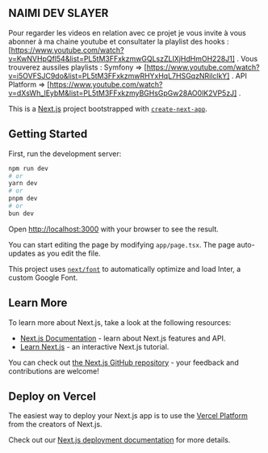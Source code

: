 ## NAIMI DEV SLAYER
Pour regarder les videos en relation avec ce projet je vous invite à vous abonner à ma chaine youtube et consultater la playlist des hooks : 
[https://www.youtube.com/watch?v=KwNVHpQfl54&list=PL5tM3FFxkzmwGQLszZLIXjHdHmOH228J1] .
Vous trouverez aussiles playlists :
Symfony => [https://www.youtube.com/watch?v=i5OVFSJC9do&list=PL5tM3FFxkzmwRHYxHqL7HSGqzNRilclkY] .
API Platform =>  [https://www.youtube.com/watch?v=dXsWh_lEybM&list=PL5tM3FFxkzmyBGHsGpGw28AO0lK2VP5zJ] .

This is a [Next.js](https://nextjs.org/) project bootstrapped with [`create-next-app`](https://github.com/vercel/next.js/tree/canary/packages/create-next-app).

## Getting Started

First, run the development server:

```bash
npm run dev
# or
yarn dev
# or
pnpm dev
# or
bun dev
```

Open [http://localhost:3000](http://localhost:3000) with your browser to see the result.

You can start editing the page by modifying `app/page.tsx`. The page auto-updates as you edit the file.

This project uses [`next/font`](https://nextjs.org/docs/basic-features/font-optimization) to automatically optimize and load Inter, a custom Google Font.

## Learn More

To learn more about Next.js, take a look at the following resources:

- [Next.js Documentation](https://nextjs.org/docs) - learn about Next.js features and API.
- [Learn Next.js](https://nextjs.org/learn) - an interactive Next.js tutorial.

You can check out [the Next.js GitHub repository](https://github.com/vercel/next.js/) - your feedback and contributions are welcome!

## Deploy on Vercel

The easiest way to deploy your Next.js app is to use the [Vercel Platform](https://vercel.com/new?utm_medium=default-template&filter=next.js&utm_source=create-next-app&utm_campaign=create-next-app-readme) from the creators of Next.js.

Check out our [Next.js deployment documentation](https://nextjs.org/docs/deployment) for more details.
